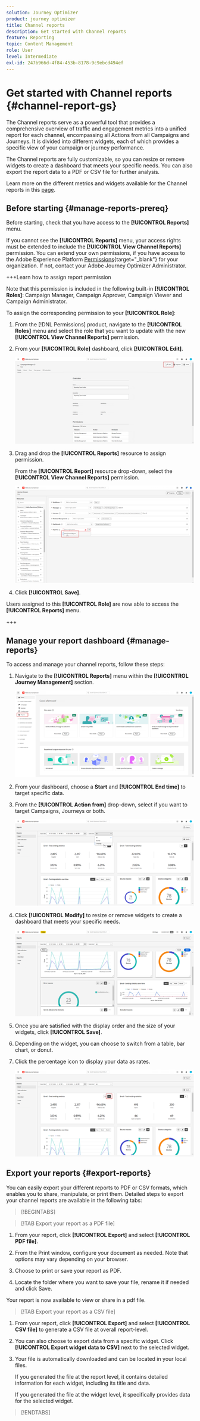 ```yaml
---
solution: Journey Optimizer
product: journey optimizer
title: Channel reports
description: Get started with Channel reports
feature: Reporting
topic: Content Management
role: User
level: Intermediate
exl-id: 247b966d-4f84-453b-8178-9c9ebcd494ef
---
```

# Get started with Channel reports {#channel-report-gs}

The Channel reports serve as a powerful tool that provides a comprehensive overview of traffic and engagement metrics into a unified report for each channel, encompassing all Actions from all Campaigns and Journeys. It is divided into different widgets, each of which provides a specific view of your campaign or journey performance.

The Channel reports are fully customizable, so you can resize or remove widgets to create a dashboard that meets your specific needs. You can also export the report data to a PDF or CSV file for further analysis.

Learn more on the different metrics and widgets available for the Channel reports in this [page](channel-report.md).

## Before starting {#manage-reports-prereq}

Before starting, check that you have access to the **[!UICONTROL Reports]** menu. 

If you cannot see the **[!UICONTROL Reports]** menu, your access rights must be extended to include the **[!UICONTROL View Channel Reports]** permission. You can extend your own permissions, if you have access to the Adobe Experience Platform [Permissions](https://experienceleague.adobe.com/docs/experience-platform/access-control/home.html){target="_blank"} for your organization. If not, contact your Adobe Journey Optimizer Administrator.

+++Learn how to assign report permission
    
Note that this permission is included in the following built-in **[!UICONTROL Roles]**: Campaign Manager, Campaign Approver, Campaign Viewer and Campaign Administrator.

To assign the corresponding permission to your **[!UICONTROL Role]**:

1. From the [!DNL Permissions] product, navigate to the **[!UICONTROL Roles]** menu and select the role that you want to update with the new **[!UICONTROL View Channel Reports]** permission.

1. From your **[!UICONTROL Role]** dashboard, click **[!UICONTROL Edit]**.
        
    ![](assets/channel_permission_1.png)

1. Drag and drop the **[!UICONTROL Reports]** resource to assign permission.

    From the **[!UICONTROL Report]** resource drop-down, select the **[!UICONTROL View Channel Reports]** permission.

    ![](assets/channel_permission_2.png)

1. Click **[!UICONTROL Save]**.

Users assigned to this **[!UICONTROL Role]** are now able to access the **[!UICONTROL Reports]** menu. 

+++

## Manage your report dashboard {#manage-reports}

To access and manage your channel reports, follow these steps:

1. Navigate to the **[!UICONTROL Reports]** menu within the **[!UICONTROL Journey Management]** section.

    ![](assets/channel_report_1.png)

1. From your dashboard, choose a **Start** and **[!UICONTROL End time]** to target specific data.

1. From the **[!UICONTROL Action from]** drop-down, select if you want to target Campaigns, Journeys or both.

    ![](assets/channel_report_2.png)

1. Click **[!UICONTROL Modify]** to resize or remove widgets to create a dashboard that meets your specific needs.

    ![](assets/channel_report_3.png)

1. Once you are satisfied with the display order and the size of your widgets, click **[!UICONTROL Save]**.

1. Depending on the widget, you can choose to switch from a table, bar chart, or donut. 

1. Click the percentage icon to display your data as rates.

    ![](assets/channel_report_4.png)

## Export your reports {#export-reports}

You can easily export your different reports to PDF or CSV formats, which enables you to share, manipulate, or print them. Detailed steps to export your channel reports are available in the following tabs:

>[!BEGINTABS]

>[!TAB Export your report as a PDF file]

1. From your report, click **[!UICONTROL Export]** and select **[!UICONTROL PDF file]**.

1. From the Print window, configure your document as needed. Note that options may vary depending on your browser.

1. Choose to print or save your report as PDF.

1. Locate the folder where you want to save your file, rename it if needed and click Save.

Your report is now available to view or share in a pdf file.

>[!TAB Export your report as a CSV file]

1. From your report, click **[!UICONTROL Export]** and select **[!UICONTROL CSV file]** to generate a CSV file at overall report-level. 

1. You can also choose to export data from a specific widget. Click **[!UICONTROL Export widget data to CSV]** next to the selected widget.

1. Your file is automatically downloaded and can be located in your local files.

    If you generated the file at the report level, it contains detailed information for each widget, including its title and data.

    If you generated the file at the widget level, it specifically provides data for the selected widget.

>[!ENDTABS]
